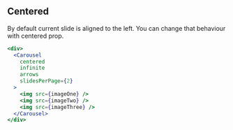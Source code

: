 ## Centered
By default current slide is aligned to the left. You can change that behaviour with centered prop.
```jsx render
<div>
  <Carousel
    centered
    infinite
    arrows
    slidesPerPage={2}
  >
    <img src={imageOne} />
    <img src={imageTwo} />
    <img src={imageThree} />
  </Carousel>
</div>
```
